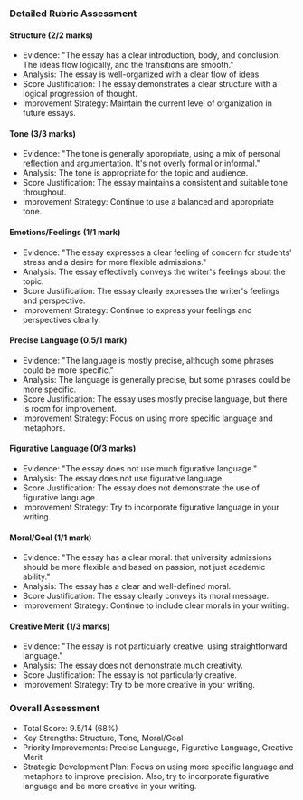 ### Detailed Rubric Assessment

#### Structure (2/2 marks)

- Evidence: "The essay has a clear introduction, body, and conclusion. The ideas flow logically, and the transitions are smooth."
- Analysis: The essay is well-organized with a clear flow of ideas.
- Score Justification: The essay demonstrates a clear structure with a logical progression of thought.
- Improvement Strategy: Maintain the current level of organization in future essays.

#### Tone (3/3 marks)

- Evidence: "The tone is generally appropriate, using a mix of personal reflection and argumentation. It's not overly formal or informal."
- Analysis: The tone is appropriate for the topic and audience.
- Score Justification: The essay maintains a consistent and suitable tone throughout.
- Improvement Strategy: Continue to use a balanced and appropriate tone.

#### Emotions/Feelings (1/1 mark)

- Evidence: "The essay expresses a clear feeling of concern for students' stress and a desire for more flexible admissions."
- Analysis: The essay effectively conveys the writer's feelings about the topic.
- Score Justification: The essay clearly expresses the writer's feelings and perspective.
- Improvement Strategy: Continue to express your feelings and perspectives clearly.

#### Precise Language (0.5/1 mark)

- Evidence: "The language is mostly precise, although some phrases could be more specific."
- Analysis: The language is generally precise, but some phrases could be more specific.
- Score Justification: The essay uses mostly precise language, but there is room for improvement.
- Improvement Strategy: Focus on using more specific language and metaphors.

#### Figurative Language (0/3 marks)

- Evidence: "The essay does not use much figurative language."
- Analysis: The essay does not use figurative language.
- Score Justification: The essay does not demonstrate the use of figurative language.
- Improvement Strategy: Try to incorporate figurative language in your writing.

#### Moral/Goal (1/1 mark)

- Evidence: "The essay has a clear moral: that university admissions should be more flexible and based on passion, not just academic ability."
- Analysis: The essay has a clear and well-defined moral.
- Score Justification: The essay clearly conveys its moral message.
- Improvement Strategy: Continue to include clear morals in your writing.

#### Creative Merit (1/3 marks)

- Evidence: "The essay is not particularly creative, using straightforward language."
- Analysis: The essay does not demonstrate much creativity.
- Score Justification: The essay is not particularly creative.
- Improvement Strategy: Try to be more creative in your writing.

### Overall Assessment

- Total Score: 9.5/14 (68%)
- Key Strengths: Structure, Tone, Moral/Goal
- Priority Improvements: Precise Language, Figurative Language, Creative Merit
- Strategic Development Plan: Focus on using more specific language and metaphors to improve precision. Also, try to incorporate figurative language and be more creative in your writing.
